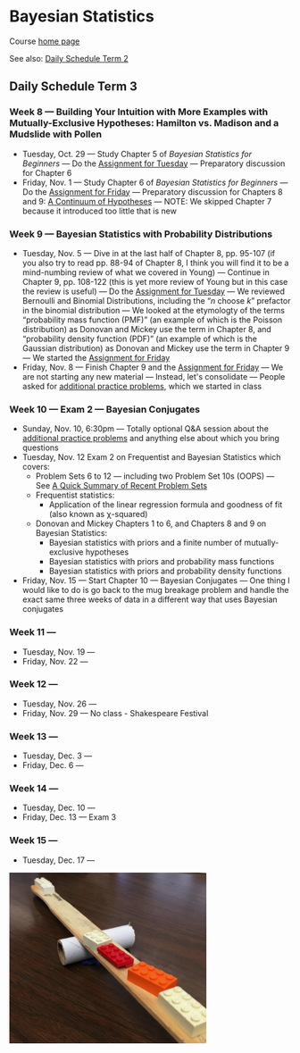 # Bayesian Statistics

Course [home page](./)

See also: [Daily Schedule Term 2](./daily_schedule_term_2.html)

## Daily Schedule Term 3

### Week 8 &mdash; Building Your Intuition with More Examples with Mutually-Exclusive Hypotheses: Hamilton vs. Madison and a Mudslide with Pollen

* Tuesday, Oct. 29 &mdash; Study Chapter 5 of *Bayesian Statistics for Beginners* &mdash; Do the [Assignment for Tuesday](./assignments/AssignmentFor2024-10-29.nb.pdf) &mdash; Preparatory discussion for Chapter 6
* Friday, Nov. 1 &mdash; Study Chapter 6 of *Bayesian Statistics for Beginners* &mdash; Do the [Assignment for Friday](./assignments/AssignmentFor2024-11-01.nb.pdf) &mdash; Preparatory discussion for Chapters 8 and 9: [A Continuum of Hypotheses](./resources/AContinuumOfHypotheses.pdf) &mdash; NOTE: We skipped Chapter 7 because it introduced too little that is new

### Week 9 &mdash; Bayesian Statistics with Probability Distributions

* Tuesday, Nov. 5 &mdash; Dive in at the last half of Chapter 8, pp. 95-107 (if you also try to read pp. 88-94 of Chapter 8, I think you will find it to be a mind-numbing review of what we covered in Young) &mdash; Continue in Chapter 9, pp. 108-122 (this is yet more review of Young but in this case the review is useful) &mdash; Do the [Assignment for Tuesday](./assignments/AssignmentFor2024-11-05.nb.pdf) &mdash; We reviewed Bernoulli and Binomial Distributions, including the &ldquo;*n* choose *k*&rdquo; prefactor in the binomial distribution &mdash; We looked at the etymologty of the terms &ldquo;probability mass function (PMF)&rdquo; (an example of which is the Poisson distribution) as Donovan and Mickey use the term in Chapter 8, and &ldquo;probability density function (PDF)&rdquo; (an example of which is the Gaussian distribution) as Donovan and Mickey use the term in Chapter 9 &mdash; We started the [Assignment for Friday](./assignments/AssignmentFor2024-11-08.nb.pdf)
* Friday, Nov. 8 &mdash; Finish Chapter 9 and the [Assignment for Friday](./assignments/AssignmentFor2024-11-08.nb.pdf) &mdash; We are not starting any new material &mdash; Instead, let's consolidate &mdash; People asked for [additional practice problems](./exams/InterestingProblemsBeforeExam2.nb.pdf), which we started in class

### Week 10 &mdash; Exam 2 &mdash; Bayesian Conjugates

* Sunday, Nov. 10, 6:30pm &mdash; Totally optional Q&amp;A session about the [additional practice problems](./exams/InterestingProblemsBeforeExam2.nb.pdf) and anything else about which you bring questions
* Tuesday, Nov. 12 Exam 2 on Frequentist and Bayesian Statistics which covers:
	* Problem Sets 6 to 12 &mdash; including two Problem Set 10s (OOPS) &mdash; See [A Quick Summary of Recent Problem Sets](./resources/AQuickSummaryOfRecentProblemSets.nb.pdf)
	* Frequentist statistics:
	    * Application of the linear regression formula and goodness of fit (also known as &chi;-squared)
	* Donovan and Mickey Chapters 1 to 6, and Chapters 8 and 9 on Bayesian Statistics:
		* Bayesian statistics with priors and a finite number of mutually-exclusive hypotheses
		* Bayesian statistics with priors and probability mass functions
		* Bayesian statistics with priors and probability density functions
* Friday, Nov. 15 &mdash; Start Chapter 10 &mdash; Bayesian Conjugates &mdash; One thing I would like to do is go back to the mug breakage problem and handle the exact same three weeks of data in a different way that uses Bayesian conjugates

### Week 11 &mdash;

* Tuesday, Nov. 19 &mdash;
* Friday, Nov. 22 &mdash;

### Week 12 &mdash;

* Tuesday, Nov. 26 &mdash;
* Friday, Nov. 29 &mdash; No class - Shakespeare Festival

### Week 13 &mdash;

* Tuesday, Dec. 3 &mdash;
* Friday, Dec. 6 &mdash;

### Week 14 &mdash;

* Tuesday, Dec. 10 &mdash;
* Friday, Dec. 13 &mdash; Exam 3

### Week 15 &mdash;

* Tuesday, Dec. 17 &mdash;

<img src="./resources/BalancingMasses.png" alt="Balancing Masses" width="70%">
